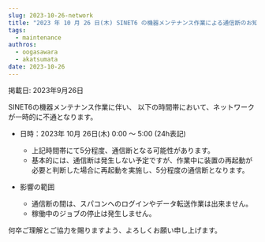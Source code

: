 ```yaml
---
slug: 2023-10-26-network
title: "2023 年 10 月 26 日(木) SINET6 の機器メンテナンス作業による通信断のお知らせ"
tags:
  - maintenance
authros:
  - oogasawara
  - akatsumata
date: 2023-10-26
---
```

掲載日: 2023年9月26日


SINET6の機器メンテナンス作業に伴い、 以下の時間帯において、ネットワークが一時的に不通となります。

- 日時：2023年 10月 26日(木) 0:00 ～ 5:00 (24h表記)
  - 上記時間帯にて5分程度、通信断となる可能性があります。
  - 基本的には、通信断は発生しない予定ですが、作業中に装置の再起動が必要と判断した場合に再起動を実施し、5分程度の通信断となります。

- 影響の範囲
  - 通信断の間は、スパコンへのログインやデータ転送作業は出来ません。
  - 稼働中のジョブの停止は発生しません。

何卒ご理解とご協力を賜りますよう、よろしくお願い申し上げます。
